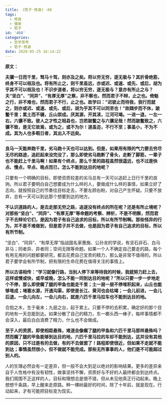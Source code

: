 ```yaml
---
title: 《荀子·修身》-08
tags:
  - 修身
  - 儒家
  - 荀子
id: '468'
categories:
  - 哲学思考
  - 荀子·修身
date: 2020-05-25 16:14:22
---
```


**原文：**

**夫骥一日而千里，驽马十驾，则亦及之矣。将以穷无穷，逐无极与？其折骨绝筋，终身不可以相及也。将有所止之，则千里虽远，亦或迟、或速、或先、或后，胡为乎其不可以相及也！不识步道者，将以穷无穷，逐无极与？意亦有所止之与？夫“坚白”、“同异”、“有厚无厚”之察，非不察也，然而君子不辩，止之也。倚魁之行，非不难也，然而君子不行，止之也。故学曰：”迟彼止而待我，我行而就之，则亦或迟、或速、或先、或后，胡为乎其不可以同至也！”故蹞步而不休，跛鳖千里；累土而不辍，丘山崇成。厌其源，开其渎，江河可竭。一进一退，一左一右，六骥不致。彼人之才性之相县也，岂若跛鳖之与六骥足哉！然而跛鳖致之，六骥不致，是无它故焉，或为之，或不为尔！道虽迩，不行不至；事虽小，不为不成。其为人也多暇日者，其出入不远矣。**
<!-- more -->
* * *

**良马一天能奔跑千里，劣马跑十天也可以达到。但是，如果用有限的气力要去穷尽无尽的路途，追赶起来没完没了，那么即使劣马跑断了骨头，走断了脚筋，一辈子也不能赶上千里马啊！如果有个终点，那么千里的路程虽然很遥远，也不过是快点、慢点，早点、晚点而已，怎么不能到达目的地呢？**

只要有一个明确的目标，即使资质较差的劣马总有一天可以追赶上日行千里的良驹。所以君子要明白自己想要成为什么样的人，要做成什么样的事情，如果立好了志向，就按照自己的节奏往目标走去，不要左顾右盼，对自己产生怀疑。只要不放弃，总有一天可以到达那个想要到达的地方。

**不认识道路的人，是去走那无穷之路，追逐没有终点的所在呢？还是有所止境呢？对那些“坚白”、“同异”、“有厚无厚”等命题的考察、辨析，不是不明察，然而君子不去辩论它们，是因为君子有自己追求的目标，所以有所节制啊。那些怪异的行为，并不是不难做到，但是君子并不去做，也是因为君子有自己追求的目标，所以有所节制。**

“坚白”、“同异”、“有厚无厚”指战国名家惠施、公孙龙的学说，有坚石非石、白马非马；同者异、异者同；空间无限等命题。如果一个人不确定自己要走的路，每个有用无用的问题都要研究，都去花费自己宝贵的精力，那么是非常不值得的。所以君子要学会有所节制，把有限的生命花费在值得关注的事情上。

**所以古语相传：“学习就像行路，当别人停下来等待我的时候，我就努力赶上去，这样或慢或快，或早或晚，怎么不能一同到达目的地呢？”所以只要一步一步地走个不停，那么即使瘸了腿的甲鱼也能走千里；土一层一层不停堆积起来，山丘也能够堆成；堵塞水源，开通沟渠，即使是长江、黄河也会枯竭；一会儿前进，一会儿后退，一会儿向左，一会儿向右，就是六匹千里马拉车也不能到达目的地。**

合抱之木，生于毫末；九层之台，起于累土。只要不停的去积累，确定好的那个目的地有一天总能到达。如果分散了自己的精力，东一榔头西一棒子，每样事情都不会深入，最后白白浪费了精力，什么也不会做成。

**至于人的资质，即使相距悬殊，难道会像瘸了腿的甲鱼和六匹千里马那样悬殊吗？然而瘸了腿的甲鱼能够到达目的地，六匹千里马拉的车却不能到达，这并没有其他的原因，只不过是有的去做，有的不去做罢了！路程即使很近，但如果不走就不能到达；事情虽然很小，但不做就不能完成。那些无所事事的人，他们是不可能超过别人的。**

人的生理必然会有一定差异，但一般不会大到足以绝对的影响结果。更多的差异来自于人性格中有没有韧性，做事坚持不懈，资质好与不好的人最终都会到达终点。我们周围不乏这样的人，目标和理想总是很不错，但从未见他真正行动起来。晚上想想千条路，早上醒来走原路。种一棵树最好的时间，除了十年前，就是现在。行动起来，才有可能把目标变为现实。

* * *

